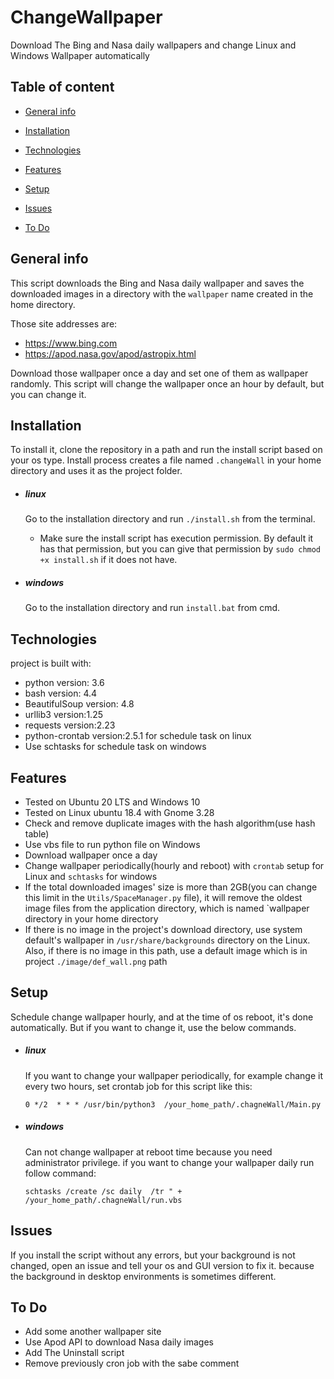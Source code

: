 # ChangeWallpaper
Download The Bing and Nasa daily wallpapers and change Linux and Windows Wallpaper automatically

## Table of content

* [General info](#General-info)

* [Installation](#Installation)

* [Technologies](#Technologies)

* [Features](#Features)

* [Setup](#setup)

* [Issues](#Issues)

* [To Do](#To-Do)


## General info

This script downloads the Bing and Nasa daily wallpaper and saves the downloaded images in a directory with the `wallpaper` name created in the home directory.

Those site addresses are:
* https://www.bing.com
* https://apod.nasa.gov/apod/astropix.html

 Download those wallpaper once a day and set one of them as wallpaper randomly. This script will change the wallpaper once an hour by default, but you can change it.
 
## Installation

To install it, clone the repository in a path and run the install script based on your os type. Install process creates a file named `.changeWall` in your home directory and uses it as the project folder. 

* ##### linux
    Go to the installation directory and run `./install.sh` from the terminal. 
    
    - Make sure the install script has execution permission. By default it has that permission, but you can give that permission by `sudo chmod +x install.sh` if it does not have.

* ##### windows
    Go to the installation directory and run `install.bat` from cmd.

## Technologies

project is built with:
* python version: 3.6
* bash version: 4.4
* BeautifulSoup version: 4.8
* urllib3 version:1.25
* requests version:2.23
* python-crontab version:2.5.1 for schedule task on linux
* Use schtasks for schedule task on windows

## Features

* Tested on Ubuntu 20 LTS and Windows 10
* Tested on Linux ubuntu 18.4 with Gnome 3.28
* Check and remove duplicate images with the hash algorithm(use hash table)
* Use vbs file to run python file on Windows
* Download wallpaper once a day
* Change wallpaper periodically(hourly and reboot) with `crontab` setup for Linux and `schtasks` for windows
* If the total downloaded images' size is more than 2GB(you can change this limit in the `Utils/SpaceManager.py` file), it will remove the oldest image files from the application directory, which is named `wallpaper directory in your home directory
* If there is no image in the project's download directory, use system default's wallpaper in `/usr/share/backgrounds` directory on the Linux. Also, if there is no image in this path, use a default image which is in project `./image/def_wall.png` path

 ## Setup
 
 Schedule change wallpaper hourly, and at the time of os reboot, it's done automatically. But if you want to change it, use the below commands. 

   * ##### linux
      If you want to change your wallpaper periodically, for example change it every two hours, set crontab job for this script like this:

       `0 */2  * * * /usr/bin/python3  /your_home_path/.chagneWall/Main.py`

   * ##### windows
      Can not change wallpaper at reboot time because you need administrator privilege.
       if you want to change your wallpaper daily run follow command:

      `schtasks /create /sc daily  /tr " +   /your_home_path/.chagneWall/run.vbs`

 ## Issues

If you install the script without any errors, but your background is not changed, open an issue and tell your os and GUI version to fix it. because the background in desktop environments is sometimes different.  
## To Do
* Add some another wallpaper site 
* Use Apod API to download Nasa daily images
* Add The Uninstall script
* Remove previously cron job with the sabe comment
